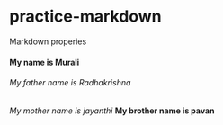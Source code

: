 # practice-markdown
Markdown properies

#### My name is Murali
###### My father name is Radhakrishna 
*My mother name is jayanthi* 
**My brother name is pavan**
